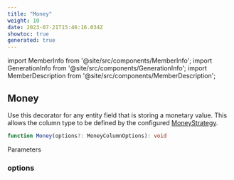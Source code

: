 ```yaml
---
title: "Money"
weight: 10
date: 2023-07-21T15:46:16.034Z
showtoc: true
generated: true
---
```

<!-- This file was generated from the Vendure source. Do not modify. Instead, re-run the "docs:build" script -->
import MemberInfo from '@site/src/components/MemberInfo';
import GenerationInfo from '@site/src/components/GenerationInfo';
import MemberDescription from '@site/src/components/MemberDescription';


## Money

<GenerationInfo sourceFile="packages/core/src/entity/money.decorator.ts" sourceLine="29" packageName="@vendure/core" since="2.0.0" />

Use this decorator for any entity field that is storing a monetary value.
This allows the column type to be defined by the configured <a href='/reference/typescript-api/money/money-strategy#moneystrategy'>MoneyStrategy</a>.

```ts title="Signature"
function Money(options?: MoneyColumnOptions): void
```
Parameters

### options

<MemberInfo kind="parameter" type="MoneyColumnOptions" />

